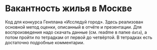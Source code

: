 # Вакантность жилья в Москве

Код для конкурса Генплана «Исследуй город». Здесь реализован основной метод оценки, описанный в отчёте и презентации. Для воспроизведения надо скачать данные (см. readme в папке `data`), а потом пройти по тетрадкам от первой до четвёртой. В тетрадках есть достаточно подробные комментарии.
